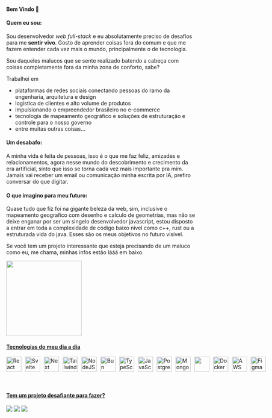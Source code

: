 #### Bem Vindo 👋

#### Quem eu sou:

Sou desenvolvedor _web full-stack_ e eu absolutamente preciso de desafios para me **sentir vivo**. Gosto de aprender coisas fora do comum e que me fazem entender cada vez mais o mundo, principalmente o de tecnologia.

Sou daqueles malucos que se sente realizado batendo a cabeça com coisas completamente fora da minha zona de conforto, sabe?

Trabalhei em
- plataformas de redes sociais conectando pessoas do ramo da engenharia, arquitetura e design
- logística de clientes e alto volume de produtos
- impulsionando o empreendedor brasileiro no e-commerce
- tecnologia de mapeamento geográfico e soluções de estruturação e controle para o nosso governo
- entre muitas outras coisas...

#### Um desabafo:

A minha vida é feita de pessoas, isso é o que me faz feliz, amizades e relacionamentos, agora nesse mundo do descobrimento e crecimento da era artificial, sinto que isso se torna cada vez mais importante pra mim. Jamais vai receber um email ou comunicação minha escrita por IA, prefiro conversar do que digitar.


#### O que imagino para meu futuro:

Quase tudo que fiz foi na gigante beleza da web, sim, inclusive o mapeamento geografico com desenho e calculo de geometrias, mas não se deixe enganar por ser um singelo desenvolvedor javascript, estou disposto a entrar em toda a complexidade de código baixo nível como c++, rust ou a estruturada vida do java. Esses são os meus objetivos no futuro visível.

Se você tem um projeto interessante que esteja precisando de um maluco como eu, me chama, minhas infos estão lááá em baixo.


<!--
**IgorSilvestre/IgorSilvestre** is a ✨ _special_ ✨ repository because its `README.md` (this file) appears on your GitHub profile.

Here are some ideas to get you started:

- 🔭 I’m currently working on ...
- 🌱 I’m currently learning ...
- 👯 I’m looking to collaborate on ...
- 🤔 I’m looking for help with ...
- 💬 Ask me about ...
- 📫 How to reach me: ...
- 😄 Pronouns: ...
- ⚡ Fun fact: ...
-->

<div>
  <a href="https://github.com/igorsilvestre">
  <img height="200em" src="https://github-readme-stats.vercel.app/api?username=igorsilvestre&show_icons=true&theme=dark"/>
</div>

#### Tecnologias do meu dia a dia
<div style="display: flex; ">
    <img align="center" alt="React" height="40" width="40" src="https://cdn.jsdelivr.net/gh/devicons/devicon/icons/react/react-original.svg" style="margin-right: 10px;">
  <img align="center" alt="Svelte" height="40" width="40" src="https://cdn.jsdelivr.net/gh/devicons/devicon@latest/icons/svelte/svelte-original.svg" style="margin-right: 10px;">
  <img align="center" alt="Next" height="40" width="40" src="https://cdn.jsdelivr.net/gh/devicons/devicon/icons/nextjs/nextjs-original.svg" style="margin-right: 10px;">
    <img align="center" alt="TailwindCSS" height="40" width="40" src="https://cdn.jsdelivr.net/gh/devicons/devicon@latest/icons/tailwindcss/tailwindcss-original.svg" style="margin-right: 10px;">
  <br/>
  <br/>
  
  <img align="center" alt="NodeJS" height="40" width="40" src="https://cdn.jsdelivr.net/gh/devicons/devicon@latest/icons/nodejs/nodejs-original-wordmark.svg" style="margin-right: 10px;">
    <img align="center" alt="Bun" height="40" width="40" src="https://cdn.jsdelivr.net/gh/devicons/devicon@latest/icons/bun/bun-original.svg" style="margin-right: 10px;">
  <img align="center" alt="TypeScript" height="40" width="40" src="https://cdn.jsdelivr.net/gh/devicons/devicon@latest/icons/typescript/typescript-original.svg" style="margin-right: 10px;">
  <img align="center" alt="JavaScript" height="40" width="40" src="https://cdn.jsdelivr.net/gh/devicons/devicon/icons/javascript/javascript-original.svg" style="margin-right: 10px;">
  <br/>
  <br/>
  
  <img align="center" alt="PostgreSQL" height="40" width="40" src="https://cdn.jsdelivr.net/gh/devicons/devicon/icons/postgresql/postgresql-original.svg" style="margin-right: 10px;">
  <img align="center" alt="MongoDB" height="40" width="40" src="https://cdn.jsdelivr.net/gh/devicons/devicon@latest/icons/mongodb/mongodb-original.svg" style="margin-right: 10px;">
  <br/>
  <br/>
  
  <img align="center" height="40" width="40" src="https://cdn.jsdelivr.net/gh/devicons/devicon/icons/git/git-original.svg" style="margin-right: 10px;">
  <img align="center" alt="Docker" height="40" width="40" src="https://cdn.jsdelivr.net/gh/devicons/devicon@latest/icons/docker/docker-original.svg" style="margin-right: 10px;">
  <img align="center" alt="AWS" height="40" width="40" src="https://cdn.jsdelivr.net/gh/devicons/devicon@latest/icons/amazonwebservices/amazonwebservices-plain-wordmark.svg" style="margin-right: 10px;">
  <img align="center" alt="Figma" height="40" width="40" src="https://cdn.jsdelivr.net/gh/devicons/devicon/icons/figma/figma-original.svg" style="margin-right: 10px;">
</div>


<br/>
<br/>

#### Tem um projeto desafiante para fazer?
<div>
<a href = "mailto:igor@igorsilvestre.dev"><img src="https://img.shields.io/badge/ProtonMail-8B89CC?style=for-the-badge&logo=protonmail&logoColor=white" target="_blank"></a>
  <a href="https://br.linkedin.com/in/igor-silvestre-118b79214" target="_blank"><img src="https://img.shields.io/badge/-LinkedIn-%230077B5?style=for-the-badge&logo=linkedin&logoColor=white" target="_blank"></a> 
  <a href="https://api.whatsapp.com/send?phone=55048992003060" target="_blank"><img src="https://img.shields.io/badge/WhatsApp-25D366?style=for-the-badge&logo=whatsapp&logoColor=white" target="_blank"></a>  
</div>
